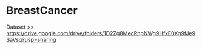 # BreastCancer
Dataset >> https://drive.google.com/drive/folders/1D2Zg8MecRnpNWg9HfxF0Xg9fJe9SaVsq?usp=sharing

